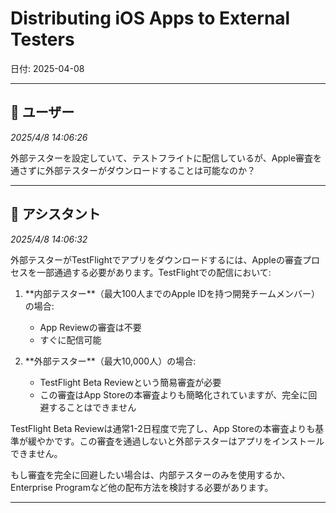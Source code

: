 # Distributing iOS Apps to External Testers

日付: 2025-04-08

---

## 👤 ユーザー
*2025/4/8 14:06:26*

外部テスターを設定していて、テストフライトに配信しているが、Apple審査を通さずに外部テスターがダウンロードすることは可能なのか？

---

## 🤖 アシスタント
*2025/4/8 14:06:32*

外部テスターがTestFlightでアプリをダウンロードするには、Appleの審査プロセスを一部通過する必要があります。TestFlightでの配信において:

1. \*\*内部テスター\*\*（最大100人までのApple IDを持つ開発チームメンバー）の場合:
   - App Reviewの審査は不要
   - すぐに配信可能

2. \*\*外部テスター\*\*（最大10,000人）の場合:
   - TestFlight Beta Reviewという簡易審査が必要
   - この審査はApp Storeの本審査よりも簡略化されていますが、完全に回避することはできません

TestFlight Beta Reviewは通常1-2日程度で完了し、App Storeの本審査よりも基準が緩やかです。この審査を通過しないと外部テスターはアプリをインストールできません。

もし審査を完全に回避したい場合は、内部テスターのみを使用するか、Enterprise Programなど他の配布方法を検討する必要があります。

---
